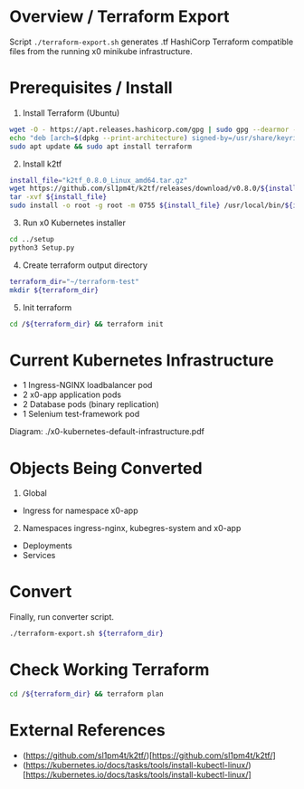 # Overview / Terraform Export

Script `./terraform-export.sh` generates .tf HashiCorp Terraform compatible files from the
running x0 minikube infrastructure.

# Prerequisites / Install

1. Install Terraform (Ubuntu)

```bash
wget -O - https://apt.releases.hashicorp.com/gpg | sudo gpg --dearmor -o /usr/share/keyrings/hashicorp-archive-keyring.gpg
echo "deb [arch=$(dpkg --print-architecture) signed-by=/usr/share/keyrings/hashicorp-archive-keyring.gpg] https://apt.releases.hashicorp.com $(grep -oP '(?<=UBUNTU_CODENAME=).*' /etc/os-release || lsb_release -cs) main" | sudo tee /etc/apt/sources.list.d/hashicorp.list
sudo apt update && sudo apt install terraform
```

2. Install k2tf

```bash
install_file="k2tf_0.8.0_Linux_amd64.tar.gz"
wget https://github.com/sl1pm4t/k2tf/releases/download/v0.8.0/${install_file}
tar -xvf ${install_file}
sudo install -o root -g root -m 0755 ${install_file} /usr/local/bin/${install_file}
```

3. Run x0 Kubernetes installer

```bash
cd ../setup
python3 Setup.py
```

4. Create terraform output directory

```bash
terraform_dir="~/terraform-test"
mkdir ${terraform_dir}
```

5. Init terraform

```bash
cd /${terraform_dir} && terraform init
```

# Current Kubernetes Infrastructure

- 1 Ingress-NGINX loadbalancer pod
- 2 x0-app application pods
- 2 Database pods (binary replication)
- 1 Selenium test-framework pod

Diagram: ./x0-kubernetes-default-infrastructure.pdf

# Objects Being Converted

1. Global

- Ingress for namespace x0-app

2. Namespaces ingress-nginx, kubegres-system and x0-app

- Deployments
- Services

# Convert

Finally, run converter script.

```bash
./terraform-export.sh ${terraform_dir}
```

# Check Working Terraform

```bash
cd /${terraform_dir} && terraform plan
```

# External References

- (https://github.com/sl1pm4t/k2tf/)[https://github.com/sl1pm4t/k2tf/]
- (https://kubernetes.io/docs/tasks/tools/install-kubectl-linux/)[https://kubernetes.io/docs/tasks/tools/install-kubectl-linux/]

